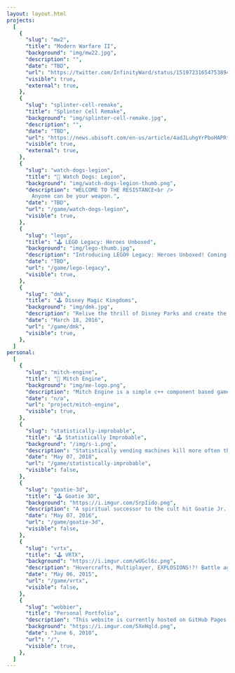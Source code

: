 ```yaml
---
layout: layout.html
projects:
  [
    {
      "slug": "mw2",
      "title": "Modern Warfare II",
      "background": "img/mw22.jpg",
      "description": "",
      "date": "TBD",
      "url": "https://twitter.com/InfinityWard/status/1519723165475389444",
      "visible": true,
      "external": true,
    },
    {
      "slug": "splinter-cell-remake",
      "title": "Splinter Cell Remake",
      "background": "img/splinter-cell-remake.jpg",
      "description": "",
      "date": "TBD",
      "url": "https://news.ubisoft.com/en-us/article/4adJLuhgYrPboHAPRfK7Oz/splinter-cell-remake-begins-development-at-ubisoft-toronto",
      "visible": true,
      "external": true,
    },
    {
      "slug": "watch-dogs-legion",
      "title": "📸 Watch Dogs: Legion",
      "background": "img/watch-dogs-legion-thumb.png",
      "description": "WELCOME TO THE RESISTANCE<br />
        Anyone can be your weapon.",
      "date": "TBD",
      "url": "/game/watch-dogs-legion",
      "visible": true,
    },
    {
      "slug": "lego",
      "title": "🕹️ LEGO Legacy: Heroes Unboxed",
      "background": "img/lego-thumb.jpg",
      "description": "Introducing LEGO® Legacy: Heroes Unboxed! Coming to Apple and Android devices this fall!",
      "date": "TBD",
      "url": "/game/lego-legacy",
      "visible": true,
    },
    {
      "slug": "dmk",
      "title": "🕹️ Disney Magic Kingdoms",
      "background": "img/dmk.jpg",
      "description": "Relive the thrill of Disney Parks and create the most fantastical Park of your dreams in Disney Magic Kingdoms!",
      "date": "March 18, 2016",
      "url": "/game/dmk",
      "visible": true,
    },
  ]
personal:
  [
    {
      "slug": "mitch-engine",
      "title": "🚀 Mitch Engine",
      "background": "img/me-logo.png",
      "description": "Mitch Engine is a simple c++ component based game engine for creating games on the Xbox One and Windows 10 Store.\n It's a great hobby project to keep me exploring the world of c++.",
      "date": "n/a",
      "url": "project/mitch-engine",
      "visible": true,
    },
    {
      "slug": "statistically-improbable",
      "title": "🕹️ Statistically Improbable",
      "background": "/img/s-i.png",
      "description": "Statistically vending machines kill more often than sharks. Time to disprove it. Smash or Gobble more yellow dudes than your friend and prove who the best killer is!",
      "date": "May 07, 2018",
      "url": "/game/statistically-improbable",
      "visible": false,
    },
    {
      "slug": "goatie-3d",
      "title": "🕹️ Goatie 3D",
      "background": "https://i.imgur.com/SrpIido.png",
      "description": "A spiritual successor to the cult hit Goatie Jr. This year's T.O. Jam goal was to take goatie to the next level.",
      "date": "May 07, 2016",
      "url": "/game/goatie-3d",
      "visible": false,
    },
    {
      "slug": "vrtx",
      "title": "🕹️ VRTX",
      "background": "https://i.imgur.com/wUGcl6c.png",
      "description": "Hovercrafts, Multiplayer, EXPLOSIONS!?! Battle against other players in your own VRTX hovercraft fully equipped with weapons of your choice! Jump into an online match to prove your dominance on the race track or in the battle arena.",
      "date": "May 06, 2015",
      "url": "/game/vrtx",
      "visible": false,
    },
    {
      "slug": "wobbier",
      "title": "Personal Portfolio",
      "description": "This website is currently hosted on GitHub Pages and powered by Metalsmith, Node.js, and Mustache. It has has always been an active project for me because it gave me the opportunity to explore web related languages / services like Node.js, Mongoose, and some PHP.",
      "background": "https://i.imgur.com/5XeHqld.png",
      "date": "June 6, 2010",
      "url": "/",
      "visible": true,
    },
  ]
---
```

